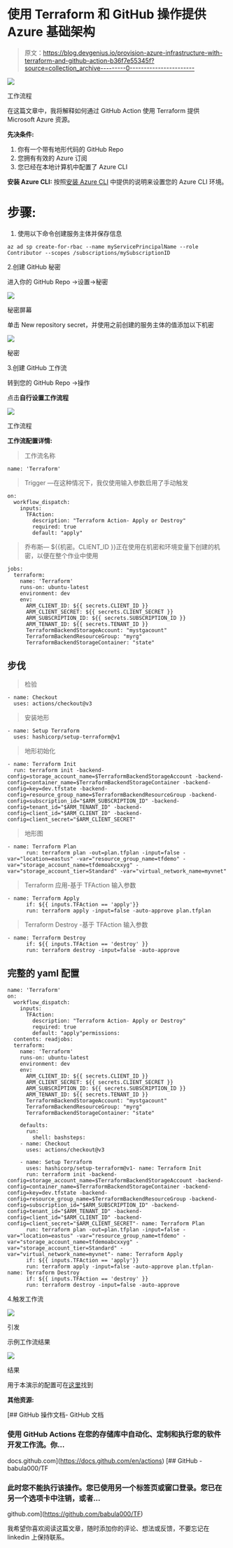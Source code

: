 # 使用 Terraform 和 GitHub 操作提供 Azure 基础架构

> 原文：<https://blog.devgenius.io/provision-azure-infrastructure-with-terraform-and-github-action-b36f7e55345f?source=collection_archive---------0----------------------->

![](img/c415d71c779f6ee83693fe3b205cca38.png)

工作流程

在这篇文章中，我将解释如何通过 GitHub Action 使用 Terraform 提供 Microsoft Azure 资源。

**先决条件:**

1.  你有一个带有地形代码的 GitHub Repo
2.  您拥有有效的 Azure 订阅
3.  您已经在本地计算机中配置了 Azure CLI

**安装 Azure CLI:** 按照[安装 Azure CLI](https://docs.microsoft.com/en-us/cli/azure/install-azure-cli) 中提供的说明来设置您的 Azure CLI 环境。

# 步骤:

1.  使用以下命令创建服务主体并保存信息

```
az ad sp create-for-rbac --name myServicePrincipalName --role Contributor --scopes /subscriptions/mySubscriptionID
```

2.创建 GitHub 秘密

进入你的 GitHub Repo →设置→秘密

![](img/e1d2e6fb618526a547ed05a7091be711.png)

秘密屏幕

单击 New repository secret，并使用之前创建的服务主体的值添加以下机密

![](img/b73fae1ca71550f6d24207dab3caf1a4.png)

秘密

3.创建 GitHub 工作流

转到您的 GitHub Repo →操作

点击**自行设置工作流程**

![](img/0fa4b778ce19868ce858a1f56612b49c.png)

工作流程

**工作流配置详情:**

> 工作流名称

```
name: 'Terraform'
```

> Trigger —在这种情况下，我仅使用输入参数启用了手动触发

```
on:
  workflow_dispatch:
    inputs:
      TFAction:
        description: "Terraform Action- Apply or Destroy"     
        required: true
        default: "apply"
```

> 乔布斯— ${{机密。CLIENT_ID }}正在使用在机密和环境变量下创建的机密，以便在整个作业中使用

```
jobs:
  terraform:
    name: 'Terraform'
    runs-on: ubuntu-latest
    environment: dev
    env:
      ARM_CLIENT_ID: ${{ secrets.CLIENT_ID }}
      ARM_CLIENT_SECRET: ${{ secrets.CLIENT_SECRET }}
      ARM_SUBSCRIPTION_ID: ${{ secrets.SUBSCRIPTION_ID }}
      ARM_TENANT_ID: ${{ secrets.TENANT_ID }}
      TerraformBackendStorageAccount: "mystgacount"
      TerraformBackendResourceGroup: "myrg"
      TerraformBackendStorageContainer: "state"
```

## 步伐

> 检验

```
- name: Checkout
  uses: actions/checkout@v3
```

> 安装地形

```
- name: Setup Terraform
  uses: hashicorp/setup-terraform@v1
```

> 地形初始化

```
- name: Terraform Init
  run: terraform init -backend-     config=storage_account_name=$TerraformBackendStorageAccount -backend-config=container_name=$TerraformBackendStorageContainer -backend-config=key=dev.tfstate -backend-config=resource_group_name=$TerraformBackendResourceGroup -backend-config=subscription_id="$ARM_SUBSCRIPTION_ID" -backend-config=tenant_id="$ARM_TENANT_ID" -backend-config=client_id="$ARM_CLIENT_ID" -backend-config=client_secret="$ARM_CLIENT_SECRET"
```

> 地形图

```
- name: Terraform Plan
      run: terraform plan -out=plan.tfplan -input=false -var="location=eastus" -var="resource_group_name=tfdemo" -var="storage_account_name=tfdemoabcxxyg" -var="storage_account_tier=Standard" -var="virtual_network_name=myvnet"
```

> Terraform 应用-基于 TFAction 输入参数

```
- name: Terraform Apply
      if: ${{ inputs.TFAction == 'apply'}}  
      run: terraform apply -input=false -auto-approve plan.tfplan
```

> Terraform Destroy -基于 TFAction 输入参数

```
- name: Terraform Destroy
      if: ${{ inputs.TFAction == 'destroy' }} 
      run: terraform destroy -input=false -auto-approve
```

## 完整的 yaml 配置

```
name: 'Terraform'
on:
  workflow_dispatch:
    inputs:
      TFAction:
        description: "Terraform Action- Apply or Destroy"     
        required: true
        default: "apply"permissions:
  contents: readjobs:
  terraform:
    name: 'Terraform'
    runs-on: ubuntu-latest
    environment: dev
    env:
      ARM_CLIENT_ID: ${{ secrets.CLIENT_ID }}
      ARM_CLIENT_SECRET: ${{ secrets.CLIENT_SECRET }}
      ARM_SUBSCRIPTION_ID: ${{ secrets.SUBSCRIPTION_ID }}
      ARM_TENANT_ID: ${{ secrets.TENANT_ID }}
      TerraformBackendStorageAccount: "mystgacount"
      TerraformBackendResourceGroup: "myrg"
      TerraformBackendStorageContainer: "state"           

    defaults:
      run:
        shell: bashsteps:
    - name: Checkout
      uses: actions/checkout@v3

    - name: Setup Terraform
      uses: hashicorp/setup-terraform@v1- name: Terraform Init
      run: terraform init -backend-config=storage_account_name=$TerraformBackendStorageAccount -backend-config=container_name=$TerraformBackendStorageContainer -backend-config=key=dev.tfstate -backend-config=resource_group_name=$TerraformBackendResourceGroup -backend-config=subscription_id="$ARM_SUBSCRIPTION_ID" -backend-config=tenant_id="$ARM_TENANT_ID" -backend-config=client_id="$ARM_CLIENT_ID" -backend-config=client_secret="$ARM_CLIENT_SECRET"- name: Terraform Plan
      run: terraform plan -out=plan.tfplan -input=false -var="location=eastus" -var="resource_group_name=tfdemo" -var="storage_account_name=tfdemoabcxxyg" -var="storage_account_tier=Standard" -var="virtual_network_name=myvnet"- name: Terraform Apply
      if: ${{ inputs.TFAction == 'apply'}}  
      run: terraform apply -input=false -auto-approve plan.tfplan- name: Terraform Destroy
      if: ${{ inputs.TFAction == 'destroy' }} 
      run: terraform destroy -input=false -auto-approve
```

4.触发工作流

![](img/e034877785e8ea65ca917348a0447a07.png)

引发

示例工作流结果

![](img/8ed3619a5c836d8ad54c7b5fdb4f2f06.png)

结果

用于本演示的配置可在[这里](https://github.com/babula000/TF)找到

**其他资源:**

[](https://docs.github.com/en/actions) [## GitHub 操作文档- GitHub 文档

### 使用 GitHub Actions 在您的存储库中自动化、定制和执行您的软件开发工作流。你…

docs.github.com](https://docs.github.com/en/actions) [](https://github.com/babula000/TF) [## GitHub - babula000/TF

### 此时您不能执行该操作。您已使用另一个标签页或窗口登录。您已在另一个选项卡中注销，或者…

github.com](https://github.com/babula000/TF) 

我希望你喜欢阅读这篇文章，随时添加你的评论、想法或反馈，不要忘记在 linkedin 上保持联系。